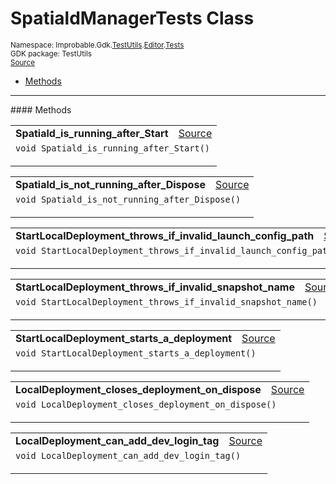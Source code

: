 
# SpatialdManagerTests Class
<sup>
Namespace: Improbable.Gdk.<a href="{{urlRoot}}/api/test-utils-index">TestUtils</a>.<a href="{{urlRoot}}/api/test-utils/editor-index">Editor</a>.<a href="{{urlRoot}}/api/test-utils/editor/tests-index">Tests</a><br/>
GDK package: TestUtils<br/>
<a href="https://www.github.com/spatialos/gdk-for-unity/blob/88a422dc255ef1d47ee9385f226ca439f31c000b/workers/unity/Packages/io.improbable.gdk.testutils/Editor/Tests/SpatialdManagerTests.cs/#L11">Source</a>
<style>
a code {
                    padding: 0em 0.25em!important;
}
code {
                    background-color: #ffffff!important;
}
</style>
</sup>
<nav id="pageToc" class="page-toc"><ul><li><a href="#methods">Methods</a>
</ul></nav>













</p>
<hr style="width:100%; border-top-color:#d8d8d8" />
#### Methods


</p>




<table width="100%">
    <tr>
        <td style="border-right:none"><a id="spatiald-is-running-after-start"></a><b>Spatiald_is_running_after_Start</b></td>
        <td style="border-left:none; text-align:right"><a href="https://www.github.com/spatialos/gdk-for-unity/blob/88a422dc255ef1d47ee9385f226ca439f31c000b/workers/unity/Packages/io.improbable.gdk.testutils/Editor/Tests/SpatialdManagerTests.cs/#L14">Source</a></td>
    </tr>
    <tr>
        <td colspan="2">
<code>void Spatiald_is_running_after_Start()</code></p>






</td>
    </tr>
</table>


<table width="100%">
    <tr>
        <td style="border-right:none"><a id="spatiald-is-not-running-after-dispose"></a><b>Spatiald_is_not_running_after_Dispose</b></td>
        <td style="border-left:none; text-align:right"><a href="https://www.github.com/spatialos/gdk-for-unity/blob/88a422dc255ef1d47ee9385f226ca439f31c000b/workers/unity/Packages/io.improbable.gdk.testutils/Editor/Tests/SpatialdManagerTests.cs/#L30">Source</a></td>
    </tr>
    <tr>
        <td colspan="2">
<code>void Spatiald_is_not_running_after_Dispose()</code></p>






</td>
    </tr>
</table>


<table width="100%">
    <tr>
        <td style="border-right:none"><a id="startlocaldeployment-throws-if-invalid-launch-config-path"></a><b>StartLocalDeployment_throws_if_invalid_launch_config_path</b></td>
        <td style="border-left:none; text-align:right"><a href="https://www.github.com/spatialos/gdk-for-unity/blob/88a422dc255ef1d47ee9385f226ca439f31c000b/workers/unity/Packages/io.improbable.gdk.testutils/Editor/Tests/SpatialdManagerTests.cs/#L47">Source</a></td>
    </tr>
    <tr>
        <td colspan="2">
<code>void StartLocalDeployment_throws_if_invalid_launch_config_path()</code></p>






</td>
    </tr>
</table>


<table width="100%">
    <tr>
        <td style="border-right:none"><a id="startlocaldeployment-throws-if-invalid-snapshot-name"></a><b>StartLocalDeployment_throws_if_invalid_snapshot_name</b></td>
        <td style="border-left:none; text-align:right"><a href="https://www.github.com/spatialos/gdk-for-unity/blob/88a422dc255ef1d47ee9385f226ca439f31c000b/workers/unity/Packages/io.improbable.gdk.testutils/Editor/Tests/SpatialdManagerTests.cs/#L64">Source</a></td>
    </tr>
    <tr>
        <td colspan="2">
<code>void StartLocalDeployment_throws_if_invalid_snapshot_name()</code></p>






</td>
    </tr>
</table>


<table width="100%">
    <tr>
        <td style="border-right:none"><a id="startlocaldeployment-starts-a-deployment"></a><b>StartLocalDeployment_starts_a_deployment</b></td>
        <td style="border-left:none; text-align:right"><a href="https://www.github.com/spatialos/gdk-for-unity/blob/88a422dc255ef1d47ee9385f226ca439f31c000b/workers/unity/Packages/io.improbable.gdk.testutils/Editor/Tests/SpatialdManagerTests.cs/#L81">Source</a></td>
    </tr>
    <tr>
        <td colspan="2">
<code>void StartLocalDeployment_starts_a_deployment()</code></p>






</td>
    </tr>
</table>


<table width="100%">
    <tr>
        <td style="border-right:none"><a id="localdeployment-closes-deployment-on-dispose"></a><b>LocalDeployment_closes_deployment_on_dispose</b></td>
        <td style="border-left:none; text-align:right"><a href="https://www.github.com/spatialos/gdk-for-unity/blob/88a422dc255ef1d47ee9385f226ca439f31c000b/workers/unity/Packages/io.improbable.gdk.testutils/Editor/Tests/SpatialdManagerTests.cs/#L91">Source</a></td>
    </tr>
    <tr>
        <td colspan="2">
<code>void LocalDeployment_closes_deployment_on_dispose()</code></p>






</td>
    </tr>
</table>


<table width="100%">
    <tr>
        <td style="border-right:none"><a id="localdeployment-can-add-dev-login-tag"></a><b>LocalDeployment_can_add_dev_login_tag</b></td>
        <td style="border-left:none; text-align:right"><a href="https://www.github.com/spatialos/gdk-for-unity/blob/88a422dc255ef1d47ee9385f226ca439f31c000b/workers/unity/Packages/io.improbable.gdk.testutils/Editor/Tests/SpatialdManagerTests.cs/#L104">Source</a></td>
    </tr>
    <tr>
        <td colspan="2">
<code>void LocalDeployment_can_add_dev_login_tag()</code></p>






</td>
    </tr>
</table>





